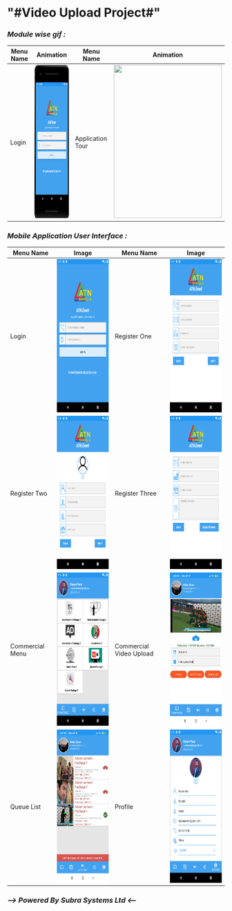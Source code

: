 <h1>"#Video Upload Project#"</h1>

*<h3>Module wise gif :</h3>*


Menu Name                  |  Animation                                                       |Menu Name                     |  Animation                                                    |
---------------------------|------------------------------------------------------------------|------------------------------|-----------------------------------------------------------| 
Login                      |  <img src="./gif/login.gif" width="250" height="355">            |Application Tour              |  <img src="./gif/app.gif" width="250" height="355"> |


*<h3>Mobile Application User Interface :</h3>*


Menu Name                  |  Image                                                           |Menu Name                  |  Image                                                    |
---------------------------|------------------------------------------------------------------|---------------------------|-----------------------------------------------------------| 
Login                      |  <img src="./screenshots/1.png" width="250" height="355">        |Register One               |  <img src="./screenshots/2.png" width="250" height="355"> |
Register Two               |  <img src="./screenshots/3.png" width="250" height="355">        |Register Three             |  <img src="./screenshots/4.png" width="250" height="355"> |
Commercial Menu            |  <img src="./screenshots/5.png" width="250" height="355">        |Commercial Video Upload    |  <img src="./screenshots/6.png" width="250" height="355"> |
Queue List                 |  <img src="./screenshots/7.png" width="250" height="355">        |Profile                    |  <img src="./screenshots/8.png" width="250" height="355"> |

*<h3> --> Powered By Subra Systems Ltd <-- </h3>* 




